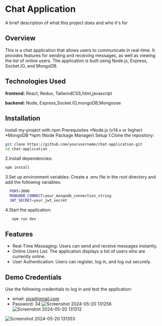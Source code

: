 
# Chat Application

A brief description of what this project does and who it's for


## Overview
This is a chat application that allows users to communicate in real-time. It provides features for sending and receiving messages, as well as viewing the list of online users. The application is built using Node.js, Express, Socket.IO, and MongoDB.
## Technologies Used

**frontend:** React, Redux, TailwindCSS,html,javascript

**backend:** Node, Express,Socket.IO,mongoDB,Mongoose


## Installation

Install my-project with npm
Prerequisites
 *Node.js (v14.x or higher)
 *MongoDB
 *npm (Node Package Manager)
 Setup
1.Clone the repository:
```bash
git clone https://github.com/yourusername/chat-application.git
cd chat-application
```
2.Install dependencies:
```bash
npm install
```
3.Set up environment variables:
Create a .env file in the root directory and add the following variables:
```bash
  PORT=3000
  MONGODB_CONNECT=your_mongodb_connection_string
  JWT_SECRET=your_jwt_secret
```
4.Start the application:
```bash
   npm run dev 
```

    
## Features

- Real-Time Messaging: Users can send and receive messages instantly.
- Online Users List: The application displays a list of users who are currently online.
- User Authentication: Users can register, log in, and log out securely.



## Demo Credentials

Use the following credentials to log in and test the application:

- email: siva@gmail.com
- Password: 34
![Screenshot 2024-05-20 131256](https://github.com/vinay02103/chat-app/assets/140578491/d274c5e7-b9a8-46de-ad2b-81530aa8bc41)
![Screenshot 2024-05-20 131312](https://github.com/vinay02103/chat-app/assets/140578491/f394f3e5-b936-4181-8765-02b0674f3b14)

![Screenshot 2024-05-20 131353](https://github.com/vinay02103/chat-app/assets/140578491/3fbc9024-38eb-4ded-a41a-7f356bd78a86)
